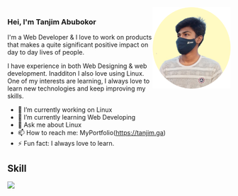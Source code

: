 <img align="right" height="35%" width="35%" src="https://github.com/tanjim750/Tanjim_Abubokor/blob/master/20220311_020017.png"/>

### Hei, I'm Tanjim Abubokor
<p>I'm a Web Developer & I love to work on products that makes a quite significant positive impact on day to day lives of people.

I have experience in both Web Designing & web development. Inadditon I also love using Linux. One of my interests are learning, I always love to learn new technologies and keep improving my skills.</P>

- 🔭 I’m currently working on Linux
- 🌱 I’m currently learning Web Developing
- 💬 Ask me about Linux
- 📫 How to reach me: MyPortfolio(https://tanjim.ga)
- ⚡ Fun fact: I always love to learn.

## Skill
<img src="https://github.com/tanjimabubokor/tanjimabubokor/blob/main/Screenshot%20from%202022-03-07%2006-49-33.png"/>

